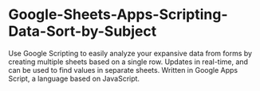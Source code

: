 # Google-Sheets-Apps-Scripting-Data-Sort-by-Subject
Use Google Scripting to easily analyze your expansive data from forms by creating multiple sheets based on a single row.
Updates in real-time, and can be used to find values in separate sheets.
Written in Google Apps Script, a language based on JavaScript.

